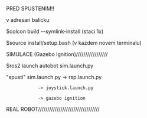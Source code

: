 PRED SPUSTENIM!!

v adresari balicku

$colcon build --symlink-install (staci 1x)

$source install/setup.bash (v kazdem novem terminalu)


SIMULACE (Gazebo Ignition)/////////////////

$ros2 launch autobot sim.launch.py

"spusti"
sim.launch.py   -> rsp.launch.py

                -> joystick.launch.py
                
                -> gazebo ignition

REAL ROBOT/////////////////////////////////



